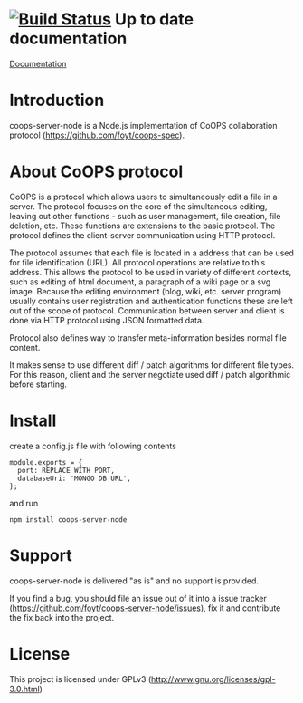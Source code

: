 [![Build Status](https://travis-ci.org/foyt/coops-server-node.png)](https://travis-ci.org/foyt/coops-server-node)
Up to date documentation
========================

[Documentation](http://github.com/foyt/coops-server-node/)

Introduction
============

coops-server-node is a Node.js implementation of CoOPS collaboration protocol (https://github.com/foyt/coops-spec). 

About CoOPS protocol
============

CoOPS is a protocol which allows users to simultaneously edit a file in a server. The protocol focuses on the core of the simultaneous editing, leaving out other functions - such as user management, file creation, file deletion, etc. These functions are extensions to the basic protocol. The protocol defines the client-server communication using HTTP protocol.

The protocol assumes that each file is located in a address that can be used for file identification (URL). All protocol operations are relative to this address. This allows the protocol to be used in variety of different contexts, such as editing of html document, a paragraph of a wiki page or a svg image. Because the editing environment (blog, wiki, etc. server program) usually contains user registration and authentication functions these are left out of the scope of protocol. Communication between server and client is done via HTTP protocol using JSON formatted data.

Protocol also defines way to transfer meta-information besides normal file content. 

It makes sense to use different diff / patch algorithms for different file types. For this reason, client and the server negotiate used diff / patch algorithmic before starting.	

Install
=======

create a config.js file with following contents 

    module.exports = {
      port: REPLACE WITH PORT,
      databaseUri: 'MONGO DB URL',
    };

and run 

    npm install coops-server-node

Support
=========

coops-server-node is delivered "as is" and no support is provided. 

If you find a bug, you should file an issue out of it into a issue tracker (https://github.com/foyt/coops-server-node/issues), fix it and contribute the fix back into the project.

License
=======

This project is licensed under GPLv3 (http://www.gnu.org/licenses/gpl-3.0.html)